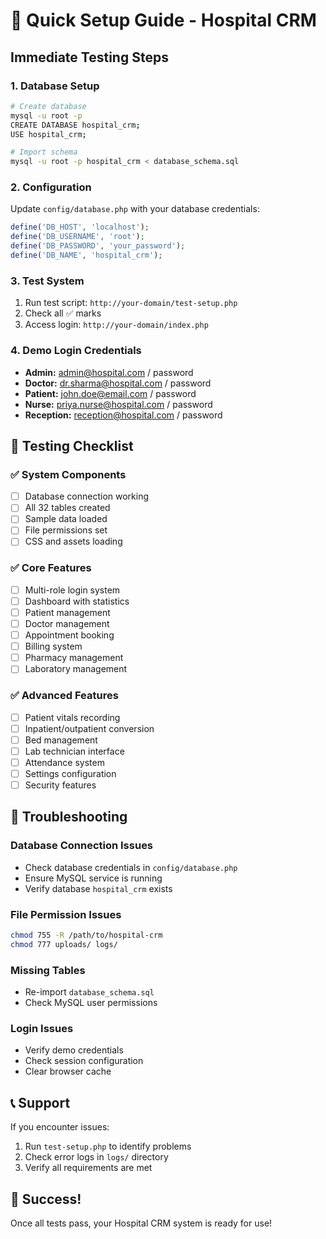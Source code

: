 # 🚀 Quick Setup Guide - Hospital CRM

## Immediate Testing Steps

### 1. Database Setup
```bash
# Create database
mysql -u root -p
CREATE DATABASE hospital_crm;
USE hospital_crm;

# Import schema
mysql -u root -p hospital_crm < database_schema.sql
```

### 2. Configuration
Update `config/database.php` with your database credentials:
```php
define('DB_HOST', 'localhost');
define('DB_USERNAME', 'root');
define('DB_PASSWORD', 'your_password');
define('DB_NAME', 'hospital_crm');
```

### 3. Test System
1. Run test script: `http://your-domain/test-setup.php`
2. Check all ✅ marks
3. Access login: `http://your-domain/index.php`

### 4. Demo Login Credentials
- **Admin:** admin@hospital.com / password
- **Doctor:** dr.sharma@hospital.com / password  
- **Patient:** john.doe@email.com / password
- **Nurse:** priya.nurse@hospital.com / password
- **Reception:** reception@hospital.com / password

## 🧪 Testing Checklist

### ✅ System Components
- [ ] Database connection working
- [ ] All 32 tables created
- [ ] Sample data loaded
- [ ] File permissions set
- [ ] CSS and assets loading

### ✅ Core Features
- [ ] Multi-role login system
- [ ] Dashboard with statistics
- [ ] Patient management
- [ ] Doctor management
- [ ] Appointment booking
- [ ] Billing system
- [ ] Pharmacy management
- [ ] Laboratory management

### ✅ Advanced Features
- [ ] Patient vitals recording
- [ ] Inpatient/outpatient conversion
- [ ] Bed management
- [ ] Lab technician interface
- [ ] Attendance system
- [ ] Settings configuration
- [ ] Security features

## 🔧 Troubleshooting

### Database Connection Issues
- Check database credentials in `config/database.php`
- Ensure MySQL service is running
- Verify database `hospital_crm` exists

### File Permission Issues
```bash
chmod 755 -R /path/to/hospital-crm
chmod 777 uploads/ logs/
```

### Missing Tables
- Re-import `database_schema.sql`
- Check MySQL user permissions

### Login Issues
- Verify demo credentials
- Check session configuration
- Clear browser cache

## 📞 Support
If you encounter issues:
1. Run `test-setup.php` to identify problems
2. Check error logs in `logs/` directory
3. Verify all requirements are met

## 🎉 Success!
Once all tests pass, your Hospital CRM system is ready for use!